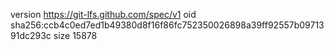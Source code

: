 version https://git-lfs.github.com/spec/v1
oid sha256:ccb4c0ed7ed1b49380d8f16f86fc752350026898a39ff92557b0971391dc293c
size 15878

